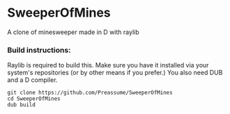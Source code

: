 # SweeperOfMines
A clone of minesweeper made in D with raylib
### Build instructions:

Raylib is required to build this. Make sure you have it installed via your system's repositories (or by other means if you prefer.)
You also need DUB and a D compiler.

	git clone https://github.com/Preassume/SweeperOfMines
	cd SweeperOfMines
	dub build
